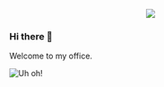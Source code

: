 <p align="center">
  <a href="https://github.com/DenverCoder1/readme-typing-svg"><img src="https://readme-typing-svg.herokuapp.com?lines=Continually+learning;Tech+enthusiast;Cloud+junkie;&center=true&width=500&height=50"></a>
</p>


### Hi there 👋

Welcome to my office.

![Uh oh!](https://i.imgur.com/9ksTICA.gif)
<!--
**GoodGuyGroves/GoodGuyGroves** is a ✨ _special_ ✨ repository because its `README.md` (this file) appears on your GitHub profile.

Here are some ideas to get you started:

- 🔭 I’m currently working on ...
- 🌱 I’m currently learning ...
- 👯 I’m looking to collaborate on ...
- 🤔 I’m looking for help with ...
- 💬 Ask me about ...
- 📫 How to reach me: ...
- 😄 Pronouns: ...
- ⚡ Fun fact: ...
-->
